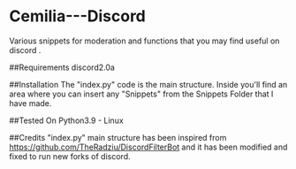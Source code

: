 # Cemilia---Discord
Various snippets for moderation and functions that you may find useful on discord .

##Requirements
discord2.0a 

##Installation
The "index.py" code is the main structure. Inside you'll find an area where you can insert any "Snippets" from the Snippets Folder that I have made. 

##Tested On
Python3.9 - Linux 

##Credits
"index.py" main structure has been inspired from https://github.com/TheRadziu/DiscordFilterBot and it has been modified and fixed to run new forks of discord.
